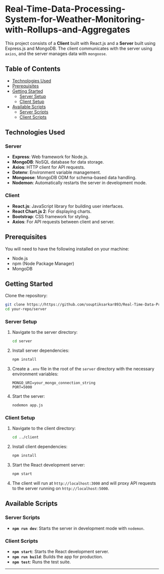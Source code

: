 # Real-Time-Data-Processing-System-for-Weather-Monitoring-with-Rollups-and-Aggregates

This project consists of a **Client** built with React.js and a **Server** built using Express.js and MongoDB. The client communicates with the server using `axios`, and the server manages data with `mongoose`.

## Table of Contents
- [Technologies Used](#technologies-used)
- [Prerequisites](#prerequisites)
- [Getting Started](#getting-started)
  - [Server Setup](#server-setup)
  - [Client Setup](#client-setup)
- [Available Scripts](#available-scripts)
  - [Server Scripts](#server-scripts)
  - [Client Scripts](#client-scripts)

## Technologies Used

### Server
- **Express**: Web framework for Node.js.
- **MongoDB**: NoSQL database for data storage.
- **Axios**: HTTP client for API requests.
- **Dotenv**: Environment variable management.
- **Mongoose**: MongoDB ODM for schema-based data handling.
- **Nodemon**: Automatically restarts the server in development mode.

### Client
- **React.js**: JavaScript library for building user interfaces.
- **React Chart.js 2**: For displaying charts.
- **Bootstrap**: CSS framework for styling.
- **Axios**: For API requests between client and server.

## Prerequisites

You will need to have the following installed on your machine:
- Node.js
- npm (Node Package Manager)
- MongoDB

## Getting Started

Clone the repository:
   ```bash
git clone https://https://github.com/souptiksarkar893/Real-Time-Data-Processing-System-for-Weather-Monitoring-with-Rollups-and-Aggregates.git
cd your-repo/server
```

### Server Setup
1. Navigate to the server directory:
   ```bash
   cd server
   ```

2. Install server dependencies:
   ```bash
   npm install
   ```

3. Create a `.env` file in the root of the `server` directory with the necessary environment variables:
   ```
   MONGO_URI=your_mongo_connection_string
   PORT=5000
   ```

4. Start the server:
   ```bash
   nodemon app.js
   ```

### Client Setup
1. Navigate to the client directory:
   ```bash
   cd ../client
   ```

2. Install client dependencies:
   ```bash
   npm install
   ```

3. Start the React development server:
   ```bash
   npm start
   ```

4. The client will run at `http://localhost:3000` and will proxy API requests to the server running on `http://localhost:5000`.

## Available Scripts

### Server Scripts
- **`npm run dev`**: Starts the server in development mode with `nodemon`.

### Client Scripts
- **`npm start`**: Starts the React development server.
- **`npm run build`**: Builds the app for production.
- **`npm test`**: Runs the test suite.

---
